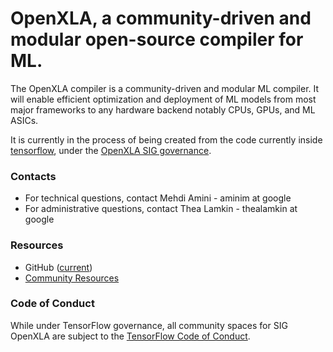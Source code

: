 # OpenXLA, a community-driven and modular open-source compiler for ML.

The OpenXLA compiler is a community-driven and modular ML compiler. It will enable
efficient optimization and deployment of ML models from most major
frameworks to any hardware backend notably CPUs, GPUs, and ML ASICs.

It is currently in the process of being created from the code currently inside
[tensorflow](https://github.com/tensorflow/tensorflow/tree/e2009cbe954b5c7644eecd77243cd4dfee14ff8d/tensorflow/compiler/xla),
under the
[OpenXLA SIG governance](https://github.com/tensorflow/community/pull/419/).

### Contacts

*   For technical questions, contact Mehdi Amini - aminim at google
*   For administrative questions, contact Thea Lamkin - thealamkin at google
 
### Resources
*   GitHub
    ([current](https://github.com/tensorflow/tensorflow/tree/master/tensorflow/compiler/xla))
*   [Community Resources](https://github.com/openxla/community)

### Code of Conduct

While under TensorFlow governance, all community spaces for SIG OpenXLA are
subject to the
[TensorFlow Code of Conduct](https://github.com/tensorflow/tensorflow/blob/master/CODE_OF_CONDUCT.md).
